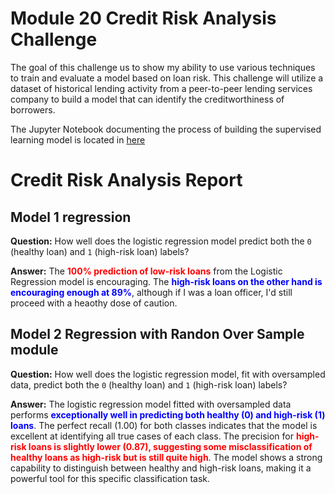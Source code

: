 # Module 20 Credit Risk Analysis Challenge
The goal of this challenge us to show my ability to use various techniques to train and evaluate a model based on loan risk. This challenge will utilize a dataset of historical lending activity from a peer-to-peer lending services company to build a model that can identify the creditworthiness of borrowers.

The Jupyter Notebook documenting the process of building the supervised learning model is located in [here](../Credit_Risk/credit_risk_classification.ipynb)

# Credit Risk Analysis Report

## Model 1 regression

**Question:** How well does the logistic regression model predict both the `0` (healthy loan) and `1` (high-risk loan) labels?

**Answer:** The <strong style="color: red;">100% prediction of low-risk loans</strong> from the Logistic Regression model is encouraging. The <strong style="color: blue;">high-risk loans on the other hand is encouraging enough at 89%</strong>, although if I was a loan officer, I'd still proceed with a heaothy dose of caution. 

## Model 2 Regression with Randon Over Sample module
**Question:** How well does the logistic regression model, fit with oversampled data, predict both the `0` (healthy loan) and `1` (high-risk loan) labels?

**Answer:** The logistic regression model fitted with oversampled data performs <strong style="color: blue;">exceptionally well in predicting both healthy (0) and high-risk (1) loans</strong>. The perfect recall (1.00) for both classes indicates that the model is excellent at identifying all true cases of each class. The precision for <strong style="color: red;">high-risk loans is slightly lower (0.87), suggesting some misclassification of healthy loans as high-risk but is still quite high</strong>. The model shows a strong capability to distinguish between healthy and high-risk loans, making it a powerful tool for this specific classification task.